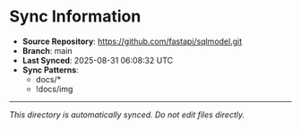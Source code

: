 # Sync Information

- **Source Repository**: https://github.com/fastapi/sqlmodel.git
- **Branch**: main
- **Last Synced**: 2025-08-31 06:08:32 UTC
- **Sync Patterns**:
  - docs/*
  - !docs/img

---
*This directory is automatically synced. Do not edit files directly.*

